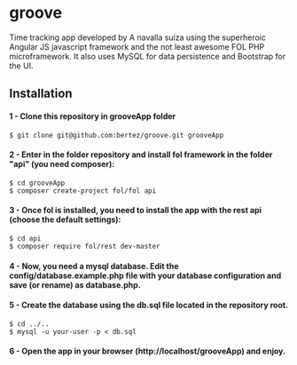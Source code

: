 groove
======

Time tracking app developed by A navalla suíza using the superheroic Angular JS javascript framework and the not least awesome FOL PHP microframework. It also uses MySQL for data persistence and Bootstrap for the UI.


Installation
------------

#### 1 - Clone this repository in grooveApp folder

```
$ git clone git@github.com:bertez/groove.git grooveApp
```

#### 2 - Enter in the folder repository and install fol framework in the folder "api" (you need composer):

```
$ cd grooveApp
$ composer create-project fol/fol api
```

#### 3 - Once fol is installed, you need to install the app with the rest api (choose the default settings):

```
$ cd api
$ composer require fol/rest dev-master
```

#### 4 - Now, you need a mysql database. Edit the config/database.example.php file with your database configuration and save (or rename) as database.php.
#### 5 - Create the database using the db.sql file located in the repository root.

```
$ cd ../..
$ mysql -u your-user -p < db.sql
```

#### 6 - Open the app in your browser (http://localhost/grooveApp) and enjoy. 
